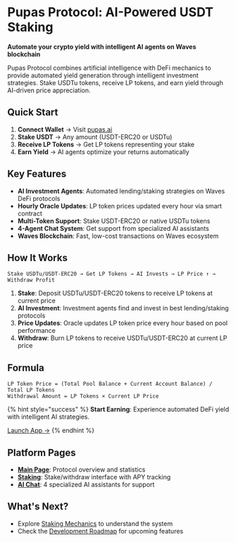 # Pupas Protocol: AI-Powered USDT Staking

**Automate your crypto yield with intelligent AI agents on Waves blockchain**

Pupas Protocol combines artificial intelligence with DeFi mechanics to provide automated yield generation through intelligent investment strategies. Stake USDTu tokens, receive LP tokens, and earn yield through AI-driven price appreciation.

## Quick Start

1. **Connect Wallet** → Visit [pupas.ai](https://pupas.ai)
2. **Stake USDT** → Any amount (USDT-ERC20 or USDTu)
3. **Receive LP Tokens** → Get LP tokens representing your stake
4. **Earn Yield** → AI agents optimize your returns automatically

## Key Features

- **AI Investment Agents**: Automated lending/staking strategies on Waves DeFi protocols
- **Hourly Oracle Updates**: LP token prices updated every hour via smart contract
- **Multi-Token Support**: Stake USDT-ERC20 or native USDTu tokens
- **4-Agent Chat System**: Get support from specialized AI assistants
- **Waves Blockchain**: Fast, low-cost transactions on Waves ecosystem

## How It Works

```
Stake USDTu/USDT-ERC20 → Get LP Tokens → AI Invests → LP Price ↑ → Withdraw Profit
```

1. **Stake**: Deposit USDTu/USDT-ERC20 tokens to receive LP tokens at current price
2. **AI Investment**: Investment agents find and invest in best lending/staking protocols
3. **Price Updates**: Oracle updates LP token price every hour based on pool performance
4. **Withdraw**: Burn LP tokens to receive USDTu/USDT-ERC20 at current LP price

## Formula

```
LP Token Price = (Total Pool Balance + Current Account Balance) / Total LP Tokens
Withdrawal Amount = LP Tokens × Current LP Price
```

{% hint style="success" %}
**Start Earning**: Experience automated DeFi yield with intelligent AI strategies.

[Launch App →](https://pupas.ai/staking)
{% endhint %}

## Platform Pages

- **[Main Page](https://pupas.ai)**: Protocol overview and statistics
- **[Staking](https://pupas.ai/staking)**: Stake/withdraw interface with APY tracking
- **[AI Chat](https://pupas.ai/chat)**: 4 specialized AI assistants for support

## What's Next?

- Explore [Staking Mechanics](staking/mechanics.md) to understand the system
- Check the [Development Roadmap](protocol/roadmap.md) for upcoming features 